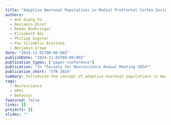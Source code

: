 ```yaml
---
title: "Adaptive Neuronal Populations in Medial Prefrontal Cortex During Flexible Avoidance Learning"
authors:
  - Anh Duong Vo
  - Benjamin Ehret
  - Roman Boehringer
  - Elisabeth Abs
  - Philipp Eugster
  - Pau Vilimelis Aceituno
  - Benjamin Grewe
date: "2024-11-01T00:00:00Z"
publishDate: "2024-11-01T00:00:00Z"
publication_types: ["paper-conference"]
publication: "In *Society for Neuroscience Annual Meeting 2024*"
publication_short: "SfN 2024"
summary: Introduced the concept of adaptive neuronal populations in medial prefrontal cortex during flexible avoidance learning.
tags:
  - Neuroscience
  - mPFC
  - Behavior
featured: false
links: []
projects: []
slides: ""
---
```

